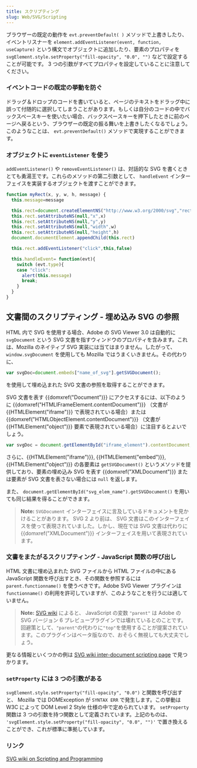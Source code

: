 ```yaml
---
title: スクリプティング
slug: Web/SVG/Scripting
---
```


ブラウザーの既定の動作を `evt.preventDefault( )` メソッドで上書きしたり、イベントリスナーを `element.addEventListener(event, function, useCapture)` という構文でオブジェクトに追加したり、要素のプロパティを `svgElement.style.setProperty("fill-opacity", "0.0", "")` などで設定することが可能です。 3 つの引数がすべてプロパティを設定していることに注意してください。

### イベントコードの既定の挙動を防ぐ

ドラッグ＆ドロップのコードを書いていると、ページのテキストをドラッグ中に誤って付随的に選択してしまうことがあります。もしくは自分のコードの中でバックスペースキーを使いたい場合、バックスペースキーを押下したときに前のページへ戻るという、ブラウザーの既定の振る舞いを上書きしたくなるでしょう。このようなことは、 `evt.preventDefault()` メソッドで実現することができます。

### オブジェクトに `eventListener` を使う

`addEventListener()` や `removeEventListener()` は、対話的な SVG を書くときとても勇湯王です。これらのメソッドの第二引数として、 `handleEvent` インターフェイスを実装するオブジェクトを渡すことができます。

```js
function myRect(x, y, w, h, message) {
  this.message=message

  this.rect=document.createElementNS("http://www.w3.org/2000/svg","rect")
  this.rect.setAttributeNS(null,"x",x)
  this.rect.setAttributeNS(null,"y",y)
  this.rect.setAttributeNS(null,"width",w)
  this.rect.setAttributeNS(null,"height",h)
  document.documentElement.appendChild(this.rect)

  this.rect.addEventListener("click",this,false)

  this.handleEvent= function(evt){
    switch (evt.type){
    case "click":
      alert(this.message)
      break;
    }
  }
}
```

## 文書間のスクリプティング - 埋め込み SVG の参照

HTML 内で SVG を使用する場合、Adobe の SVG Viewer 3.0 は自動的に `svgDocument` という SVG 文書を指すウィンドウのプロパティを含みます。これは、Mozilla のネイティブ SVG 実装には当てはまりません。したがって、 `window.svgDocument` を使用しても Mozilla ではうまくいきません。その代わりに、

```js
var svgDoc=document.embeds["name_of_svg"].getSVGDocument();
```

を使用して埋め込まれた SVG 文書の参照を取得することができます。

SVG 文書を表す {{domxref("Document")}} にアクセスするには、以下のように {{domxref("HTMLIFrameElement.contentDocument")}} （文書が {{HTMLElement("iframe")}} で表現されている場合）または {{domxref("HTMLObjectElement.contentDocument")}} （文書が {{HTMLElement("object")}} 要素で表現されている場合）に注目するとよいでしょう。

```js
var svgDoc = document.getElementById("iframe_element").contentDocument;
```

さらに、{{HTMLElement("iframe")}}, {{HTMLElement("embed")}}, {{HTMLElement("object")}} の各要素は `getSVGDocument()` というメソッドを提供しており、要素の埋め込み SVG を表す {{domxref("XMLDocument")}} または要素が SVG 文書を表さない場合には `null` を返します。

また、 `document.getElementById("svg_elem_name").getSVGDocument()` を用いても同じ結果を得ることができます。

> **Note:** `SVGDocument` インターフェイスに言及しているドキュメントを見かけることがあります。 SVG 2 より前は、 SVG 文書はこのインターフェイスを使って表現されていました。しかし、現在では SVG 文書は代わりに {{domxref("XMLDocument")}} インターフェイスを用いて表現されています。

### 文書をまたがるスクリプティング - JavaScript 関数の呼び出し

HTML 文書に埋め込まれた SVG ファイルから HTML ファイルの中にある JavaScript 関数を呼び出すとき、その関数を参照するには `parent.functionname()` を使うべきです。Adobe SVG Viewer プラグインは `functionname()` の利用を許可していますが、このようなことを行うには適していません。

> **Note:** [SVG wiki](https://web.archive.org/web/20100223210744/http://wiki.svg.org/Inter-Document_Communication) によると、 JavaScript の変数 `"parent"` は Adobe の SVG バージョン 6 プレビュープラグインでは壊れているとのことです。回避策として、`"parent"`の代わりに`"top"`を使用することが提案されています。このプラグインはベータ版なので、おそらく無視しても大丈夫でしょう。

更なる情報といくつかの例は [SVG wiki inter-document scripting page](https://web.archive.org/web/20100223210744/http://wiki.svg.org/Inter-Document_Communication) で見つかります。

### `setProperty` には 3 つの引数がある

`svgElement.style.setProperty("fill-opacity", "0.0")` と関数を呼び出すと、 Mozilla では DOMException が `SYNTAX ERR` で発生します。この挙動は W3C によって DOM Level 2 Style 仕様の中で定められています。 `setProperty` 関数は 3 つの引数を持つ関数として定義されています。上記のものは、 `'svgElement.style.setProperty("fill-opacity", "0.0", "")'` で置き換えることができ、これが標準に準拠しています。

### リンク

[SVG wiki on Scripting and Programming](https://web.archive.org/web/20100212202713/http://wiki.svg.org/Main_Page#Scripting_and_Programming)
